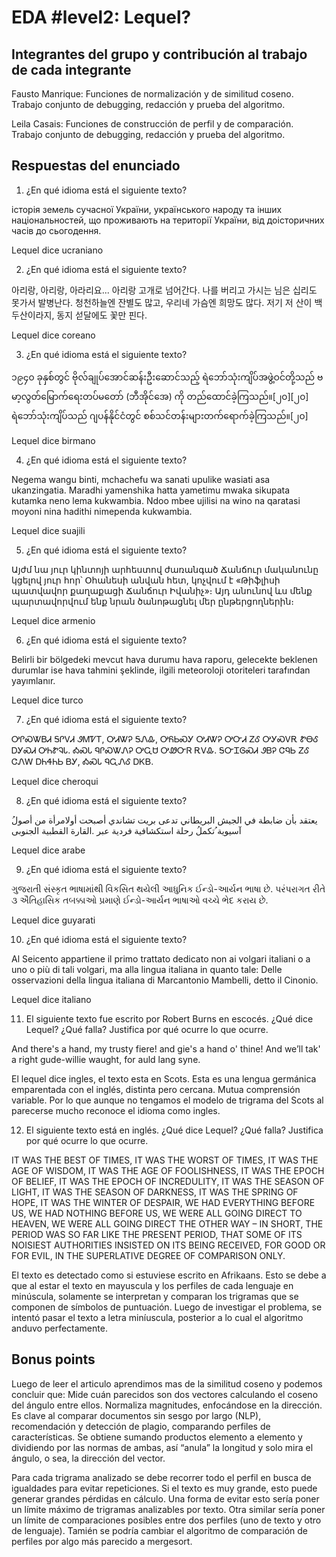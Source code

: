 # EDA #level2: Lequel?

## Integrantes del grupo y contribución al trabajo de cada integrante

Fausto Manrique: Funciones de normalización y de similitud coseno. Trabajo conjunto de debugging,
redacción y prueba del algoritmo.

Leila Casais: Funciones de construcción de perfil y de comparación. Trabajo conjunto de debugging,
redacción y prueba del algoritmo. 

## Respuestas del enunciado

1. ¿En qué idioma está el siguiente texto?

історія земель сучасної України, українського народу та інших національностей, що проживають на території України, від доісторичних часів до сьогодення.

Lequel dice ucraniano


2. ¿En qué idioma está el siguiente texto?

아리랑, 아리랑, 아라리요... 아리랑 고개로 넘어간다. 나를 버리고 가시는 님은 십리도 못가서 발병난다. 청천하늘엔 잔별도 많고, 우리네 가슴엔 희망도 많다. 저기 저 산이 백두산이라지, 동지 섣달에도 꽃만 핀다.

Lequel dice coreano 


3. ¿En qué idioma está el siguiente texto?

၁၉၄၀ ခုနှစ်တွင် ဗိုလ်ချုပ်အောင်ဆန်းဦးဆောင်သည့် ရဲဘော်သုံးကျိပ်အဖွဲ့ဝင်တို့သည် ဗမာ့လွတ်မြောက်ရေးတပ်မတော် (ဘီအိုင်အေ) ကို တည်ထောင်ခဲ့ကြသည်။[၂၀][၂၀] ရဲဘော်သုံးကျိပ်သည် ဂျပန်နိုင်ငံတွင် စစ်သင်တန်းများတက်ရောက်ခဲ့ကြသည်။[၂၀]

Lequel dice birmano 


4. ¿En qué idioma está el siguiente texto?

Negema wangu binti, mchachefu wa sanati upulike wasiati asa ukanzingatia. Maradhi yamenshika hatta yametimu mwaka sikupata kutamka neno lema kukwambia. Ndoo mbee ujilisi na wino na qaratasi moyoni nina hadithi nimependa kukwambia.

Lequel dice suajili 


5. ¿En qué idioma está el siguiente texto?

Այժմ նա յուր կինտոյի արհեստով ժառանգած Ճանճուր մականունը կցելով յուր հոր՝ Օհանեսի անվան հետ, կոչվում է «Թիֆլիսի պատվավոր քաղաքացի Ճանճուր Իվանիչ»։ Այդ անունով ևս մենք պարտավորվում ենք նրան ծանոթացնել մեր ընթերցողներին։

Lequel dice armenio 


6. ¿En qué idioma está el siguiente texto?

Belirli bir bölgedeki mevcut hava durumu hava raporu, gelecekte beklenen durumlar ise hava tahmini şeklinde, ilgili meteoroloji otoriteleri tarafından yayımlanır.

Lequel dice turco

7. ¿En qué idioma está el siguiente texto?

ᎤᎵᏍᏔᏴᏗ ᎦᎵᏙᏗ ᏭᎷᏤᎢ, ᎤᏗᏔᎮ ᎦᏁᎲ, ᎤᏲᏏᏍᎩ ᎤᏗᏔᎮ ᎤᏅᏗ ᏃᎴ ᎤᎩᏍᏙᎡ ᏑᎾᎴ ᎠᎩᏍᏗ ᎤᏂᏑᎸᏓ. ᎣᏍᏓ ᏄᎵᏍᏔᏁᎮ ᎤᏩᏌ ᎤᏪᏅᏒ ᎡᏙᎲ. ᎦᏅᏆᎶᏍᏗ ᏭᏴᎮ ᏣᏄᏏ ᏃᎴ ᏣᏁᎳ ᎠᏂᏎᏂᏏ ᏴᎩ, ᎣᏍᏓ ᏄᏩᏁᎴ ᎠᏦᏴ.

Lequel dice cheroqui 

8. ¿En qué idioma está el siguiente texto?

ُیعتقد بأن ضابطة في الجیش البریطاني تدعى بریت تشاندي أصبحت أولامرأة من أصول آسیویة ُتكملُ رحلة استكشافیة فردیة عبر .القارة القطبیة الجنوبی  

Lequel dice arabe

9. ¿En qué idioma está el siguiente texto?

ગુજરાતી સંસ્કૃત ભાષામાંથી વિકસિત થયેલી આધુનિક ઈન્ડો-આર્યન ભાષા છે. પરંપરાગત રીતે ૩ ઐતિહાસિક તબક્કાઓ પ્રમાણે ઈન્ડો-આર્યન ભાષાઓ વચ્ચે ભેદ કરાય છે.

Lequel dice guyarati

10. ¿En qué idioma está el siguiente texto?

Al Seicento appartiene il primo trattato dedicato non ai volgari italiani o a uno o più di tali volgari, ma alla lingua italiana in quanto tale: Delle osservazioni della lingua italiana di Marcantonio Mambelli, detto il Cinonio.

Lequel dice italiano

11. El siguiente texto fue escrito por Robert Burns en escocés. ¿Qué dice Lequel? ¿Qué falla? Justifica por qué ocurre lo que ocurre.

And there's a hand, my trusty fiere! and gie's a hand o' thine! And we’ll tak' a right gude-willie waught, for auld lang syne.

El lequel dice ingles, el texto esta en Scots. Esta es una lengua germánica emparentada con el 
inglés, distinta pero cercana. Mutua comprensión variable. Por lo que aunque no tengamos el modelo
de trigrama del Scots al parecerse mucho reconoce el idioma como ingles.

12. El siguiente texto está en inglés. ¿Qué dice Lequel? ¿Qué falla? Justifica por qué ocurre lo que ocurre.

IT WAS THE BEST OF TIMES, IT WAS THE WORST OF TIMES,
IT WAS THE AGE OF WISDOM, IT WAS THE AGE OF FOOLISHNESS,
IT WAS THE EPOCH OF BELIEF, IT WAS THE EPOCH OF INCREDULITY,
IT WAS THE SEASON OF LIGHT, IT WAS THE SEASON OF DARKNESS,
IT WAS THE SPRING OF HOPE, IT WAS THE WINTER OF DESPAIR,
WE HAD EVERYTHING BEFORE US, WE HAD NOTHING BEFORE US,
WE WERE ALL GOING DIRECT TO HEAVEN, WE WERE ALL GOING DIRECT THE OTHER WAY
– IN SHORT, THE PERIOD WAS SO FAR LIKE THE PRESENT PERIOD, THAT SOME OF ITS NOISIEST AUTHORITIES INSISTED ON ITS BEING RECEIVED, FOR GOOD OR FOR EVIL, IN THE SUPERLATIVE DEGREE OF COMPARISON ONLY.

El texto es detectado como si estuviese escrito en Afrikaans. Esto se debe a que al estar el texto 
en mayuscula y los perfiles de cada lenguaje en minúscula, solamente se interpretan y comparan los
trigramas que se componen de símbolos de puntuación. Luego de investigar el problema, se intentó 
pasar el texto a letra miníuscula, posterior a lo cual el algoritmo anduvo perfectamente. 

## Bonus points

Luego de leer el articulo aprendimos mas de la similitud coseno y podemos concluir que: Mide 
cuán parecidos son dos vectores calculando el coseno del ángulo entre ellos. Normaliza magnitudes, 
enfocándose en la dirección. Es clave al comparar documentos sin sesgo por largo (NLP), 
recomendación y detección de plagio, comparando perfiles de características. Se obtiene sumando 
productos elemento a elemento y dividiendo por las normas de ambas, así “anula” la longitud y solo 
mira el ángulo, o sea, la dirección del vector.

Para cada trigrama analizado se debe recorrer todo el perfil en busca de igualdades para evitar 
repeticiones. Si el texto es muy grande, esto puede generar grandes pérdidas en cálculo. Una forma 
de evitar esto sería poner un límite máximo de trigramas analizables por texto. Otra similar sería 
poner un límite de comparaciones posibles entre dos perfiles (uno de texto y otro de lenguaje). 
Tamién se podría cambiar el algoritmo de comparación de perfiles por algo más parecido a mergesort.